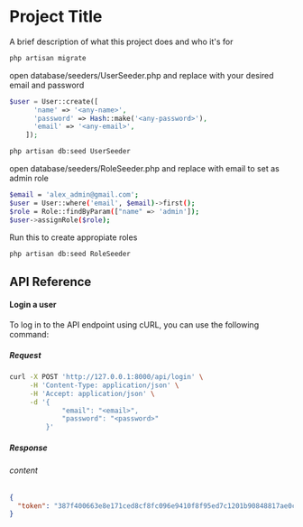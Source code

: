
# Project Title

A brief description of what this project does and who it's for

```bash
php artisan migrate
```

open database/seeders/UserSeeder.php and replace with your desired email and password
```php
$user = User::create([
      'name' => '<any-name>',
      'password' => Hash::make('<any-password>'),
      'email' => '<any-email>',
    ]);
```

```bash
php artisan db:seed UserSeeder
```

open database/seeders/RoleSeeder.php and replace with email to set as admin role
```bash
$email = 'alex_admin@gmail.com';
$user = User::where('email', $email)->first();
$role = Role::findByParam(["name" => 'admin']);
$user->assignRole($role);
```

Run this to create appropiate roles
```bash
php artisan db:seed RoleSeeder
```

## API Reference

#### Login a user


To log in to the API endpoint using cURL, you can use the following command:

##### Request
```bash
curl -X POST 'http://127.0.0.1:8000/api/login' \
     -H 'Content-Type: application/json' \
     -H 'Accept: application/json' \
     -d '{
             "email": "<email>",
             "password": "<password>"
         }'
```

##### Response
###### content
```json
{
  "token": "387f400663e8e171ced8cf8fc096e9410f8f95ed7c1201b90848817ae0cf19bb"
}
```
